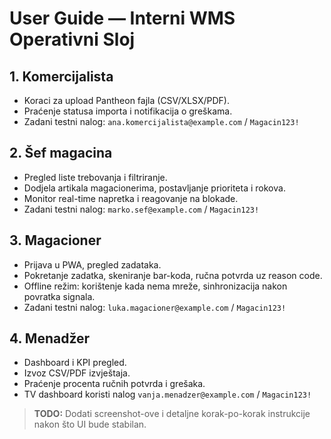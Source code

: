 # User Guide — Interni WMS Operativni Sloj

## 1. Komercijalista
- Koraci za upload Pantheon fajla (CSV/XLSX/PDF).
- Praćenje statusa importa i notifikacija o greškama.
- Zadani testni nalog: `ana.komercijalista@example.com` / `Magacin123!`

## 2. Šef magacina
- Pregled liste trebovanja i filtriranje.
- Dodjela artikala magacionerima, postavljanje prioriteta i rokova.
- Monitor real-time napretka i reagovanje na blokade.
- Zadani testni nalog: `marko.sef@example.com` / `Magacin123!`

## 3. Magacioner
- Prijava u PWA, pregled zadataka.
- Pokretanje zadatka, skeniranje bar-koda, ručna potvrda uz reason code.
- Offline režim: korištenje kada nema mreže, sinhronizacija nakon povratka signala.
- Zadani testni nalog: `luka.magacioner@example.com` / `Magacin123!`

## 4. Menadžer
- Dashboard i KPI pregled.
- Izvoz CSV/PDF izvještaja.
- Praćenje procenta ručnih potvrda i grešaka.
- TV dashboard koristi nalog `vanja.menadzer@example.com` / `Magacin123!`

> **TODO:** Dodati screenshot-ove i detaljne korak-po-korak instrukcije nakon što UI bude stabilan.
